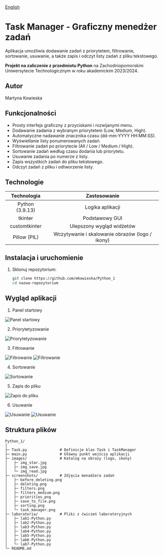 [English](README.en.md)
# Task Manager - Graficzny menedżer zadań
Aplikacja umożliwia dodawanie zadań z priorytetem, filtrowanie, sortowanie, usuwanie, a także zapis i odczyt listy zadań z pliku tekstowego.

**Projekt na zaliczenie z przedmiotu Python** na Zachodniopomorskim Uniwersytecie Technologicznym w roku akademickim 2023/2024.

## Autor
Martyna Kowieska

## Funkcjonalności
- Prosty interfejs graficzny z przyciskami i rozwijanymi menu.
- Dodawanie zadania z wybranym priorytetem (Low, Medium, High).
- Automatyczne nadawanie znacznika czasu (dd-mm-YYYY HH:MM:SS).
- Wyświetlanie listy ponumerowanych zadań.
- Filtrowanie zadań po priorytecie (All / Low / Medium / High).
- Sortowanie zadań według czasu dodania lub priorytetu.
- Usuwanie zadania po numerze z listy.
- Zapis wszystkich zadań do pliku tekstowego.
- Odczyt zadań z pliku i odtworzenie listy.

## Technologie
|   Technologia   |                   Zastosowanie                  |
|:---------------:|:-----------------------------------------------:|
| Python (3.9.13) | Logika aplikacji                                |
| tkinter         | Podstawowy GUI                                  |
| customtkinter   | Ulepszony wygląd widżetów                       |
| Pillow (PIL)    | Wczytywanie i skalowanie obrazów (logo / ikony) |

## Instalacja i uruchomienie
1. Sklonuj repozytorium:
   ```bash
   git clone https://github.com/mkowieska/Python_1
   cd nazwa-repozytorium
   ```

## Wygląd aplikacji
1. Panel startowy

![Panel startowy](screenshots/Task_manager.png)

2. Priorytetyzowanie

![Priorytetyzowanie](screenshots/priorities.png)

3. Filtrowanie

![Filtrowanie](screenshots/filters.png)
![Filtrowanie](screenshots/filters_medium.png)

4. Sortowanie

![Sortowanie](screenshots/sorting.png)

5. Zapis do pliku

![Zapis do pliku](screenshots/save_to_file.png)

6. Usuwanie

![Usuwanie](screenshots/before_deleting.png)
![Usuwanie](screenshots/deleting.png)

## Struktura plików
```text
Python_1/
│
├─ Task.py               # Definicje klas Task i TaskManager
├─ main.py               # Główny punkt wejścia aplikacji
├─ images/               # Katalog na obrazy (logo, ikony)
│   ├─ img_star.jpg
│   ├─ img_save.jpg
│   └─ img_read.jpg
├─ screenshots/          # Zdjęcia menadżera zadań
│   ├─ before_deleting.png
│   ├─ deleting.png
│   ├─ filters.png
│   ├─ filters_medium.png
│   ├─ priorities.png
│   ├─ save_to_file.png
│   ├─ sorting.png
│   └─ task_manager.png 
├─ laboratoria/          # Pliki z ćwiczeń laboratoryjnych
│   ├─ lab1-Python.py 
│   ├─ lab2-Python.py 
│   ├─ lab3-Python.py
│   ├─ lab4-Python.py 
│   ├─ lab5-Python.py 
│   ├─ lab6-Python.py  
│   └─ lab7-Python.py 
└─ README.md
```
